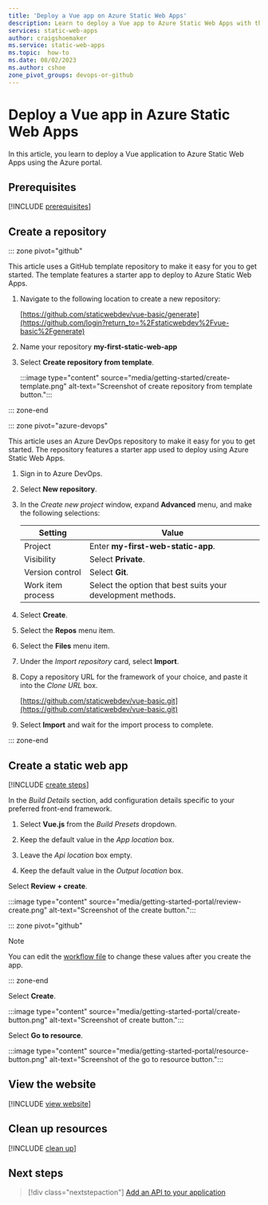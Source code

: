 ```yaml
---
title: 'Deploy a Vue app on Azure Static Web Apps'
description: Learn to deploy a Vue app to Azure Static Web Apps with the Azure portal.
services: static-web-apps
author: craigshoemaker
ms.service: static-web-apps
ms.topic:  how-to
ms.date: 08/02/2023
ms.author: cshoe
zone_pivot_groups: devops-or-github
---
```


# Deploy a Vue app in Azure Static Web Apps

In this article, you learn to deploy a Vue application to Azure Static Web Apps using the Azure portal.

## Prerequisites

[!INCLUDE [prerequisites](../../includes/static-web-apps/static-web-apps-tutorials-portal-prerequisites.md)]

## Create a repository

::: zone pivot="github"

This article uses a GitHub template repository to make it easy for you to get started. The template features a starter app to deploy to Azure Static Web Apps.

1. Navigate to the following location to create a new repository:

    [https://github.com/staticwebdev/vue-basic/generate](https://github.com/login?return_to=%2Fstaticwebdev%2Fvue-basic%2Fgenerate)

1. Name your repository **my-first-static-web-app**

1. Select **Create repository from template**.

    :::image type="content" source="media/getting-started/create-template.png" alt-text="Screenshot of create repository from template button.":::

::: zone-end

::: zone pivot="azure-devops"

This article uses an Azure DevOps repository to make it easy for you to get started. The repository features a starter app used to deploy using Azure Static Web Apps.

1. Sign in to Azure DevOps.
2. Select **New repository**.
3. In the *Create new project* window, expand **Advanced** menu, and make the following selections:

    | Setting | Value |
    |--|--|
    | Project | Enter **my-first-web-static-app**. |
    | Visibility | Select **Private**. |
    | Version control | Select **Git**. |
    | Work item process | Select the option that best suits your development methods. |

4. Select **Create**.
5. Select the **Repos** menu item.
6. Select the **Files** menu item.
7. Under the *Import repository* card, select **Import**.
8. Copy a repository URL for the framework of your choice, and paste it into the *Clone URL* box.
  
    [https://github.com/staticwebdev/vue-basic.git](https://github.com/staticwebdev/vue-basic.git)

9. Select **Import** and wait for the import process to complete.

::: zone-end

## Create a static web app

[!INCLUDE [create steps](../../includes/static-web-apps/static-web-apps-tutorials-portal-create.md)]

In the _Build Details_ section, add configuration details specific to your preferred front-end framework.

1. Select **Vue.js** from the _Build Presets_ dropdown.

1. Keep the default value in the _App location_ box.

1. Leave the _Api location_ box empty.

1. Keep the default value in the _Output location_ box.

Select **Review + create**.

:::image type="content" source="media/getting-started-portal/review-create.png" alt-text="Screenshot of the create button.":::

::: zone pivot="github"

> [!NOTE]
> You can edit the [workflow file](build-configuration.md) to change these values after you create the app.

::: zone-end

Select **Create**.

:::image type="content" source="media/getting-started-portal/create-button.png" alt-text="Screenshot of create button.":::

Select **Go to resource**.

:::image type="content" source="media/getting-started-portal/resource-button.png" alt-text="Screenshot of the go to resource button.":::

## View the website

[!INCLUDE [view website](../../includes/static-web-apps/static-web-apps-tutorials-portal-view-website.md)]

## Clean up resources

[!INCLUDE [clean up](../../includes/static-web-apps/static-web-apps-tutorials-portal-clean-up.md)]

## Next steps

> [!div class="nextstepaction"]
> [Add an API to your application](./add-api.md?tabs=vue)
